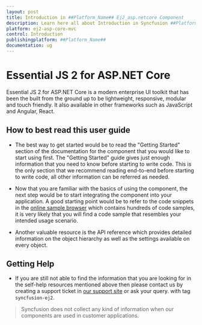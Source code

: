 ```yaml
---
layout: post
title: Introduction in ##Platform_Name## Ej2_asp.netcore Component
description: Learn here all about Introduction in Syncfusion ##Platform_Name## Ej2_asp.netcore component and more.
platform: ej2-asp-core-mvc
control: Introduction
publishingplatform: ##Platform_Name##
documentation: ug
---
```


# Essential JS 2 for ASP.NET Core

Essential JS 2 for ASP.NET Core is a modern enterprise UI toolkit that has been the built from the ground up to be lightweight, responsive, modular and touch friendly. It also available in other frameworks such as JavaScript and Angular, React.

## How to best read this user guide

* The best way to get started would be to read the "Getting Started" section of the
documentation for the component that you would like to start using first. The "Getting Started"
guide gives just enough information that you need to know before starting to write code.
This is the only section that we recommend reading end-to-end before starting to write code,
all other information can be referred as needed.

* Now that you are familiar with the basics of using the component, the next step would
be to start integrating the component into your application. A good starting point
would be to refer to the code snippets in the [online sample browser](http://ej2.syncfusion.com/aspnetcore/)
which contains hundreds of code samples, it is very likely that you will find
a code sample that resembles your intended usage scenario.

* Another valuable resource is the API reference which provides detailed information on
the object hierarchy as well as the settings available on every object.

## Getting Help

* If you are still not able to find the information that you are looking for in the
self-help resources mentioned above then please contact us by creating a support ticket
in [our support site](http://syncfusion.com/support) or ask your query.
with tag `syncfusion-ej2`.

> Syncfusion does not collect any kind of information when our components are used in customer applications.

